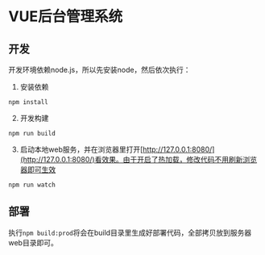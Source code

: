 # VUE后台管理系统

## 开发

开发环境依赖node.js，所以先安装node，然后依次执行：

1. 安装依赖

`npm install`

2. 开发构建

`npm run build`

3. 启动本地web服务，并在浏览器里打开[http://127.0.0.1:8080/](http://127.0.0.1:8080/)看效果。由于开启了热加载，修改代码不用刷新浏览器即可生效

`npm run watch`


## 部署

执行`npm build:prod`将会在build目录里生成好部署代码，全部拷贝放到服务器web目录即可。
